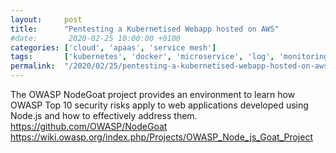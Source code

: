 ```yaml
---
layout:     post
title:      "Pentesting a Kubernetised Webapp hosted on AWS"
#date:       2020-02-25 10:00:00 +0100
categories: ['cloud', 'apaas', 'service mesh'] 
tags:       ['kubernetes', 'docker', 'microservice', 'log', 'monitoring']
permalink:  "/2020/02/25/pentesting-a-kubernetised-webapp-hosted-on-aws"
---
```


The OWASP NodeGoat project provides an environment to learn how OWASP Top 10 security risks apply to web applications developed using Node.js and how to effectively address them. 
https://github.com/OWASP/NodeGoat
https://wiki.owasp.org/index.php/Projects/OWASP_Node_js_Goat_Project

<!-- more -->